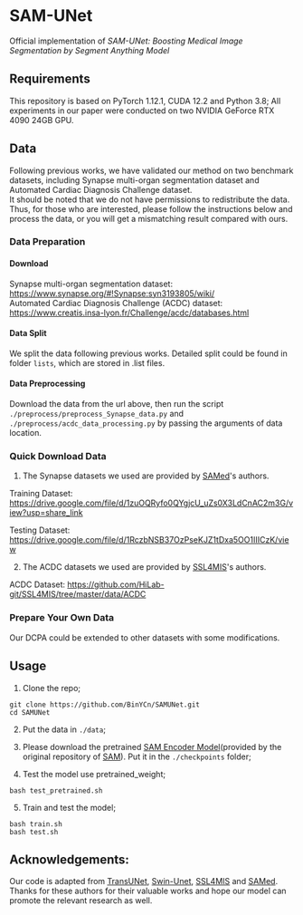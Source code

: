 # SAM-UNet

Official implementation of *SAM-UNet: Boosting Medical Image Segmentation by Segment Anything Model*  


## Requirements
This repository is based on PyTorch 1.12.1, CUDA 12.2 and Python 3.8; All experiments in our paper were conducted on two NVIDIA GeForce RTX 4090 24GB GPU.

## Data 

Following previous works, we have validated our method on two benchmark datasets, including Synapse multi-organ segmentation dataset and Automated Cardiac Diagnosis Challenge dataset.  
It should be noted that we do not have permissions to redistribute the data. Thus, for those who are interested, please follow the instructions below and process the data, or you will get a mismatching result compared with ours.

### Data Preparation

#### Download

Synapse multi-organ segmentation dataset: https://www.synapse.org/#!Synapse:syn3193805/wiki/  
Automated Cardiac Diagnosis Challenge (ACDC) dataset: https://www.creatis.insa-lyon.fr/Challenge/acdc/databases.html

#### Data Split

We split the data following previous works. Detailed split could be found in folder `lists`, which are stored in .list files.

#### Data Preprocessing

Download the data from the url above, then run the script `./preprocess/preprocess_Synapse_data.py` and `./preprocess/acdc_data_processing.py` by passing the arguments of data location.

### Quick Download Data
1. The Synapse datasets we used are provided by [SAMed](https://github.com/hitachinsk/SAMed)'s authors.

Training Dataset: https://drive.google.com/file/d/1zuOQRyfo0QYgjcU_uZs0X3LdCnAC2m3G/view?usp=share_link

Testing Dataset: https://drive.google.com/file/d/1RczbNSB37OzPseKJZ1tDxa5OO1IIICzK/view

2. The ACDC datasets we used are provided by [SSL4MIS](https://github.com/HiLab-git/SSL4MIS)'s authors.

ACDC Dataset: https://github.com/HiLab-git/SSL4MIS/tree/master/data/ACDC

### Prepare Your Own Data

Our DCPA could be extended to other datasets with some modifications.  

## Usage
1. Clone the repo;
```
git clone https://github.com/BinYCn/SAMUNet.git
cd SAMUNet
```

2. Put the data in `./data`;

3. Please download the pretrained [SAM Encoder Model](https://pan.baidu.com/s/1b3TwZSPLRlRNU4oCwrbUFQ?pwd=rydg)(provided by the original repository of [SAM](https://segment-anything.com/)). Put it in the `./checkpoints` folder;

4. Test the model use pretrained_weight;
```
bash test_pretrained.sh
```

5. Train and test the model;
```
bash train.sh
bash test.sh
```


## Acknowledgements:
Our code is adapted from [TransUNet](https://github.com/Beckschen/TransUNet), [Swin-Unet](https://github.com/HuCaoFighting/Swin-Unet), [SSL4MIS](https://github.com/HiLab-git/SSL4MIS) and [SAMed](https://github.com/hitachinsk/SAMed). Thanks for these authors for their valuable works and hope our model can promote the relevant research as well.
